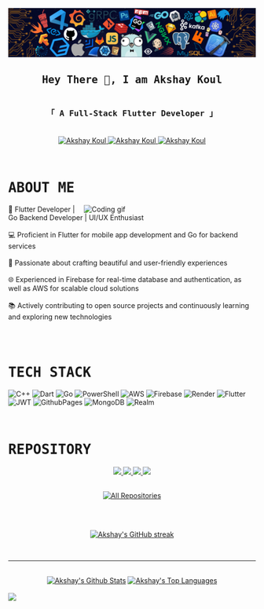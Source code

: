 <img src="/background.png">
<h2 align="center">
        <samp>Hey There 👋, I am
                <b>Akshay Koul</b>
        </samp>
</h2>


<h3 align="center"> 
  <samp>
    <br>
    「 <b> A Full-Stack Flutter Developer</b> 」
    <br>
    <br>
  </samp>
</h3>

<p align="center">
 <a href="https://in.linkedin.com/in/akshay-koul-03b0462b5" target="_blank">
  <img src="https://img.shields.io/badge/LinkedIn-0077B5?style=for-the-badge&logo=linkedin&logoColor=white" alt="Akshay Koul"/>
 </a>
 
 <a href="https://twitter.com/nitesvh" target="_blank">
  <img src="https://img.shields.io/badge/Twitter-1DA1F2?style=for-the-badge&logo=twitter&logoColor=white" alt="Akshay Koul"/>
 </a>
 
 <a href="https://mailto:akshaykoul25122001@gmail.com" target="_blank">
  <img src="https://img.shields.io/badge/Gmail-EB562E?&style=for-the-badge&logo=Gmail&logoColor=white" alt="Akshay Koul"/>
  </a>
</p>
<br>


 # <samp>ABOUT ME</samp>
 
 <img align="right" width="350" src="https://user-images.githubusercontent.com/74038190/225813708-98b745f2-7d22-48cf-9150-083f1b00d6c9.gif" alt="Coding gif" />
<p>

📱 Flutter Developer | Go Backend Developer | UI/UX Enthusiast <br><br>
💻 Proficient in Flutter for mobile app development and Go for backend services <br><br>
🎨 Passionate about crafting beautiful and user-friendly experiences <br><br>
🌐 Experienced in Firebase for real-time database and authentication, as well as AWS for scalable cloud solutions <br><br>
📚 Actively contributing to open source projects and continuously learning and exploring new technologies <br><br>

</p>

<br/>

# <samp>TECH STACK</samp>

![C++](https://img.shields.io/badge/c++-%2300599C.svg?style=for-the-badge&logo=c%2B%2B&logoColor=white) ![Dart](https://img.shields.io/badge/dart-%230175C2.svg?style=for-the-badge&logo=dart&logoColor=white) ![Go](https://img.shields.io/badge/go-%2300ADD8.svg?style=for-the-badge&logo=go&logoColor=white) ![PowerShell](https://img.shields.io/badge/PowerShell-%235391FE.svg?style=for-the-badge&logo=powershell&logoColor=white) ![AWS](https://img.shields.io/badge/AWS-%23FF9900.svg?style=for-the-badge&logo=amazon-aws&logoColor=white) ![Firebase](https://img.shields.io/badge/firebase-%23039BE5.svg?style=for-the-badge&logo=firebase) ![Render](https://img.shields.io/badge/Render-%46E3B7.svg?style=for-the-badge&logo=render&logoColor=white) ![Flutter](https://img.shields.io/badge/Flutter-%2302569B.svg?style=for-the-badge&logo=Flutter&logoColor=white) ![JWT](https://img.shields.io/badge/JWT-black?style=for-the-badge&logo=JSON%20web%20tokens) ![GithubPages](https://img.shields.io/badge/github%20pages-121013?style=for-the-badge&logo=github&logoColor=white) ![MongoDB](https://img.shields.io/badge/MongoDB-%234ea94b.svg?style=for-the-badge&logo=mongodb&logoColor=white) ![Realm](https://img.shields.io/badge/Realm-39477F?style=for-the-badge&logo=realm&logoColor=white)

<br/>

# <samp>REPOSITORY</samp>
<div align="center">
       <a href="https://github.com/AKSHAYK0UL/Nex-Social">
               <img src="https://github-readme-stats.vercel.app/api/pin/?username=AKSHAYK0UL&repo=Nex-Social&border_color=238636&bg_color=0D1117&title_color=C9D1D9&text_color=8B949E&icon_color=238636">
       </a>
        <a href="https://github.com/AKSHAYK0UL/NexPlay">
                <img src="https://github-readme-stats.vercel.app/api/pin/?username=AKSHAYK0UL&repo=NexPlay&border_color=238636&bg_color=0D1117&title_color=C9D1D9&text_color=8B949E&icon_color=238636">
        </a>
        <a href="https://github.com/AKSHAYK0UL/Password_Manager">
                <img src="https://github-readme-stats.vercel.app/api/pin/?username=AKSHAYK0UL&repo=Password_Manager&border_color=238636&bg_color=0D1117&title_color=C9D1D9&text_color=8B949E&icon_color=238636">
        </a>
        <a href="https://github.com/AKSHAYK0UL/Nex-Pay">
                <img src="https://github-readme-stats.vercel.app/api/pin/?username=AKSHAYK0UL&repo=Nex-Pay&border_color=238636&bg_color=0D1117&title_color=C9D1D9&text_color=8B949E&icon_color=238636">
        </a>
</div>

<br>

<p align="center">
  <a href="https://github.com/AKSHAYK0UL?tab=repositories" target="_blank"><img alt="All Repositories" title="All Repositories" src="https://img.shields.io/badge/-All%20Repos-238636?style=for-the-badge&logo=koding&logoColor=white"/></a>
</p>

<br>
<br>

<p align="center">
  <a href="https://github.com/AKSHAYK0UL">
    <img src="https://github-readme-streak-stats.herokuapp.com/?user=AKSHAYK0UL&theme=soft-green&border=238636&background=0D1117" alt="Akshay's GitHub streak"/>
  </a>
</p>

<br>
<hr>
<br>

<div align="center"> 
    <a href="https://github.com/AKSHAYK0UL"><img alt="Akshay's Github Stats" src="https://denvercoder1-github-readme-stats.vercel.app/api?username=AKSHAYK0UL&show_icons=true&count_private=true&theme=soft-green&border_color=238636&bg_color=0D1117&title_color=c9d1d9&icon_color=238636" height="192px"/></a>
  <a href="https://github.com/AKSHAYK0UL"><img alt="Akshay's Top Languages" src="https://denvercoder1-github-readme-stats.vercel.app/api/top-langs/?username=AKSHAYK0UL&langs_count=8&layout=compact&theme=soft-green&border_color=238636&bg_color=0D1117&title_color=c9d1d9&icon_color=238636" height="192px"/></a>
  <br/>
</div>
<br>

<img src="https://github-readme-activity-graph.vercel.app/graph?username=AKSHAYK0UL&custom_title=Akshay%20koul's%20GitHub%20Activity%20Graph&bg_color=0D1117&color=238636&line=238636&point=238636&area_color=238636&title_color=c9d1d9&area=true">

